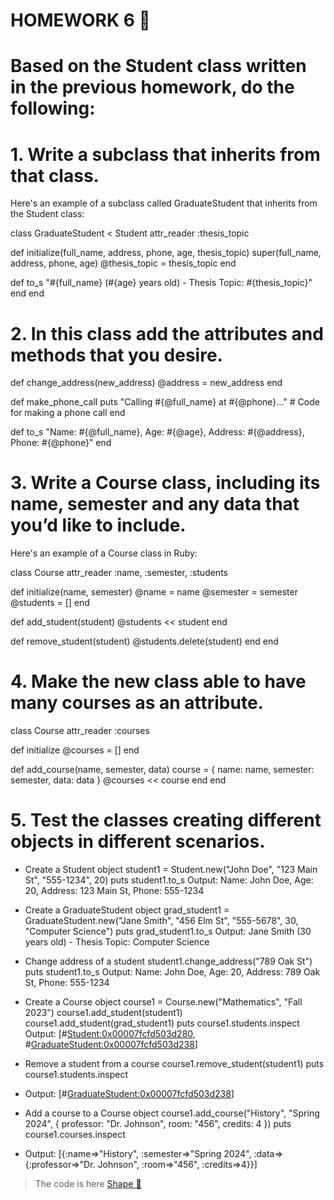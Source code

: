 # HOMEWORK 6   :blue_book:

# Based on the Student class written in the previous homework, do the following:

# 1.  Write a subclass that inherits from that class.

Here's an example of a subclass called GraduateStudent that inherits from the Student class:

class GraduateStudent < Student
  attr_reader :thesis_topic

  def initialize(full_name, address, phone, age, thesis_topic)
    super(full_name, address, phone, age)
    @thesis_topic = thesis_topic
  end

  def to_s
    "#{full_name} (#{age} years old) - Thesis Topic: #{thesis_topic}"
  end
end

# 2. In this class add the attributes and methods that you desire.

def change_address(new_address)
    @address = new_address
end

def make_phone_call
    puts "Calling #{@full_name} at #{@phone}..."
    # Code for making a phone call
end

def to_s
    "Name: #{@full_name}, Age: #{@age}, Address: #{@address}, Phone: #{@phone}"
end

# 3. Write a Course class, including its name, semester and any data that you’d like to include.

Here's an example of a Course class in Ruby:

class Course
  attr_reader :name, :semester, :students

  def initialize(name, semester)
    @name = name
    @semester = semester
    @students = []
  end

  def add_student(student)
    @students << student
  end

  def remove_student(student)
    @students.delete(student)
  end
end


# 4. Make the new class able to have many courses as an attribute.

class Course
  attr_reader :courses

  def initialize
    @courses = []
  end

  def add_course(name, semester, data)
    course = { name: name, semester: semester, data: data }
    @courses << course
  end
end


# 5.  Test the classes creating different objects in different scenarios.

* Create a Student object
student1 = Student.new("John Doe", "123 Main St", "555-1234", 20)
puts student1.to_s
Output: Name: John Doe, Age: 20, Address: 123 Main St, Phone: 555-1234

* Create a GraduateStudent object
grad_student1 = GraduateStudent.new("Jane Smith", "456 Elm St", "555-5678", 30, "Computer Science")
puts grad_student1.to_s
Output: Jane Smith (30 years old) - Thesis Topic: Computer Science

* Change address of a student
student1.change_address("789 Oak St")
puts student1.to_s
Output: Name: John Doe, Age: 20, Address: 789 Oak St, Phone: 555-1234

* Create a Course object
course1 = Course.new("Mathematics", "Fall 2023")
course1.add_student(student1)
course1.add_student(grad_student1)
puts course1.students.inspect
Output: [#<Student:0x00007fcfd503d280>, #<GraduateStudent:0x00007fcfd503d238>]

* Remove a student from a course
course1.remove_student(student1)
puts course1.students.inspect
- Output: [#<GraduateStudent:0x00007fcfd503d238>]

* Add a course to a Course object
course1.add_course("History", "Spring 2024", { professor: "Dr. Johnson", room: "456", credits: 4 })
puts course1.courses.inspect
- Output: [{:name=>"History", :semester=>"Spring 2024", :data=>{:professor=>"Dr. Johnson", :room=>"456", :credits=>4}}]

>The code is here [Shape :mag_right:](Homework6.rb)
